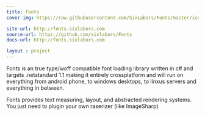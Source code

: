```yaml
---
title: Fonts
cover-img: https://raw.githubusercontent.com/SixLabors/Fonts/master/icons/icon.png

site-url: http://fonts.sixlabors.com
source-url: https://github.com/sixlabors/Fonts
docs-url: http://fonts.sixlabors.com

layout : project
---
```


Fonts is an true type/woff compatible font loading library written in c# and targets .netstandard 1.1 making it entirely crossplatform and will run on everything from android phone, to windows desktops, to linxus servers and everything in between. 

Fonts provides text measuring, layout, and abstracted rendering systems. You just need to plugin your own raserizer (like ImageSharp)